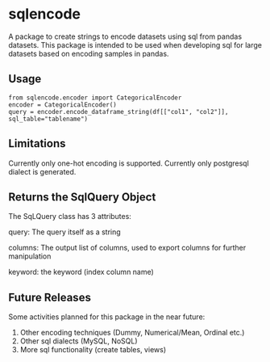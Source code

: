 # sqlencode
A package to create strings to encode datasets using sql from pandas datasets.
This package is intended to be used when developing sql for large datasets based on encoding samples in pandas.

## Usage

```angular2html
from sqlencode.encoder import CategoricalEncoder
encoder = CategoricalEncoder()
query = encoder.encode_dataframe_string(df[["col1", "col2"]], sql_table="tablename")
```

## Limitations
Currently only one-hot encoding is supported. 
Currently only postgresql dialect is generated.

## Returns the SqlQuery Object
The SqLQuery class has 3 attributes: 

query: The query itself as a string

columns: The output list of columns, used to export columns for further manipulation

keyword: the keyword (index column name) 

## Future Releases
Some activities planned for this package in the near future:
1. Other encoding techniques (Dummy, Numerical/Mean, Ordinal etc.)
2. Other sql dialects (MySQL, NoSQL)
3. More sql functionality (create tables, views)
